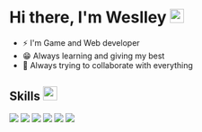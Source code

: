 <h1>Hi there, I'm Weslley <img src="https://media.giphy.com/media/hvRJCLFzcasrR4ia7z/giphy.gif" width="25px"></h1>   
 
 - ⚡ I'm Game and Web developer 
 - 😁 Always learning and giving my best
 - 🌱 Always trying to collaborate with everything
 
## Skills <img src="https://media.giphy.com/media/QssGEmpkyEOhBCb7e1/giphy.gif" width="25px">
![](https://img.shields.io/badge/Code-PHP-informational?style=flat&logo=php&logoColor=white&color=ffffff)
![](https://img.shields.io/badge/Code-HTML5-informational?style=flat&logo=html5&logoColor=white&color=ffffff)
![](https://img.shields.io/badge/Code-JavaScript-informational?style=flat&logo=javascript&logoColor=white&color=ffffff)
![](https://img.shields.io/badge/Code-C#-informational?style=flat&logo=javascript&logoColor=white&color=ffffff)
![](https://img.shields.io/badge/Database-MySQL-informational?style=flat&logo=mysql&logoColor=white&color=ffffff)
![](https://img.shields.io/badge/Database-SQLite-informational?style=flat&logo=sqlite&logoColor=white&color=ffffff) 
